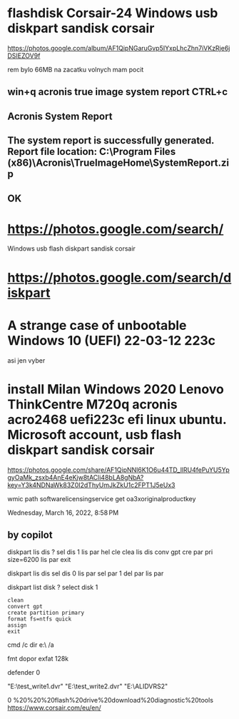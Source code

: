 

# flashdisk Corsair-24 Windows usb diskpart sandisk corsair 
https://photos.google.com/album/AF1QipNGaruGvp5IYxpLhcZhn7iVKzRje6jDSIEZOV9f

rem  bylo 66MB na zacatku volnych mam pocit



win+q
acronis true image system report 
CTRL+c
---------------------------
Acronis System Report
---------------------------
The system report is successfully generated.
Report file location: C:\Program Files (x86)\Acronis\TrueImageHome\SystemReport.zip
---------------------------
OK   
---------------------------




# https://photos.google.com/search/
Windows usb flash diskpart sandisk corsair

# https://photos.google.com/search/diskpart



# A strange case of unbootable Windows 10 (UEFI) 22-03-12 223c
asi jen vyber


# install Milan Windows 2020 Lenovo ThinkCentre M720q  acronis acro2468 uefi223c efi linux ubuntu. Microsoft account, usb flash diskpart sandisk corsair​
https://photos.google.com/share/AF1QipNNl6K1O6u44TD_llRU4fePuYU5YpgyOaMk_zsxb4AnE4eKjw8tACli48bLA8gNbA?key=Y3k4NDNaWk83Z0I2dThyUmJkZkU1c2FPT1J5eUx3

wmic path softwarelicensingservice get oa3xoriginalproductkey

Wednesday, March 16, 2022, 8:58 PM

## by copilot

diskpart
	lis dis
	?	sel dis 1
	lis par
	hel cle
	clea
	lis dis
	conv gpt
	cre par pri size=6200
	lis par
	exit

diskpart
	lis dis
	sel dis 0
	lis par
	sel par 1
	del par
	lis par

diskpart
	list disk
	?	select disk 1
	
	clean
	convert gpt
	create partition primary
	format fs=ntfs quick
	assign
	exit



cmd /c dir e:\   /a

fmt dopor exfat 128k

defender   0

"E:\test_write1.dvr"
"E:\test_write2.dvr"
"E:\ALIDVRS2"

0
%20%20%20flash%20drive%20download%20diagnostic%20tools
https://www.corsair.com/eu/en/






